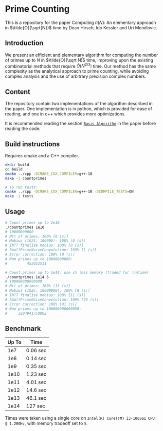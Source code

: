 # Prime Counting

This is a repository for the paper Computing $\pi(N)$: An elementary approach in $\tilde{O}(\sqrt{N})$ time by Dean Hirsch, Ido Kessler and Uri Mendlovic.

## Introduction

We present an efficient and elementary algorithm for computing the number of primes up to $N$ in $\tilde{O}(\sqrt N)$ time, improving upon the existing combinatorial methods that require $\tilde{O}(N ^ {2/3})$ time. Our method has the same complexity as the analytical approach to prime counting, while avoiding complex analysis and the use of arbitrary precision complex numbers. 

## Content

The repository contain two implementations of the algorithm described in the paper. One implementation is in python, which is provided for ease of reading, and one in c++ which provides more optimizations.

It is recommended reading the section [`Basic Algorithm`](https://arxiv.org/#section.2) in the paper before reading the code.

## Build instructions

Requires cmake and a C++ compiler.
```bash
mkdir build
cd build
cmake ../cpp -DCMAKE_CXX_COMPILER=g++-10
make -j countprimes

# To run tests:
cmake ../cpp -DCMAKE_CXX_COMPILER=g++-10 -DCOMPILE_TESTS=ON
make -j tests
```

## Usage
```bash
# Count primes up to 1e10 
./countprimes 1e10
# 10000000000
# Ntt of primes: 100% [0 (s)] 
# Mobius (1025, 100000): 100% [0 (s)] 
# INTT finalize mobius: 100% [0 (s)] 
# SmallPrimeNaiveConvolution: 100% [1 (s)] 
# Error correction: 100% [0 (s)] 
# Num primes up to 10000000000:
#         455052511

# Count primes up to 1e14, use x5 less memory (traded for runtime)
./countprimes 1e14 5
# 100000000000000
# Ntt of primes: 100% [11 (s)] 
# Mobius (1025, 10000000): 100% [8 (s)] 
# INTT finalize mobius: 100% [11 (s)] 
# SmallPrimeNaiveConvolution: 100% [23 (s)] 
# Error correction: 100% [91 (s)] 
# Num primes up to 100000000000000:
#     3204941750802
```

## Benchmark
| Up To       | Time        |
| ----------- | ----------- |
| 1e7         | 0.06 sec    |
| 1e8         | 0.14 sec    |
| 1e9         | 0.35 sec    |
| 1e10        | 1.23 sec    |
| 1e11        | 4.01 sec    |
| 1e12        | 14.6 sec    |
| 1e13        | 46.1 sec    |
| 1e14        | 127 sec     |

Times were taken using a single core on `Intel(R) Core(TM) i3-1005G1 CPU @ 1.20GHz`, with memory tradeoff set to `5`.
